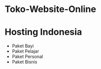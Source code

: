 # Toko-Website-Online

<h1>Hosting Indonesia</h1>
<ul>
<li>Paket Bayi</li>
<li>Paket Pelajar</li>
<li>Paket Personal</li>
<li>Paket Bisnis</li>
</ul>
